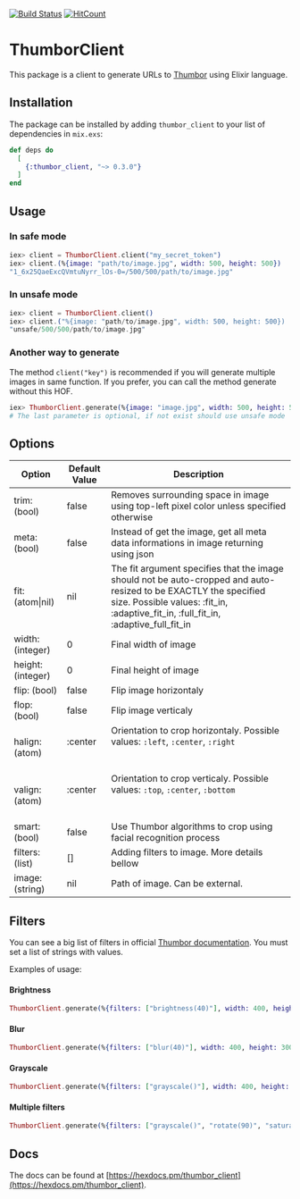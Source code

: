 [![Build Status](https://travis-ci.org/globocom/thumbor-client-ex.svg?branch=master)](https://travis-ci.org/globocom/thumbor-client-ex) [![HitCount](http://hits.dwyl.io/globocom/thumbor-client-ex.svg)](http://hits.dwyl.io/globocom/thumbor-client-ex)

# ThumborClient

This package is a client to generate URLs to [Thumbor](https://github.com/thumbor/thumbor) using Elixir language.

## Installation

The package can be installed by adding `thumbor_client` to your list of dependencies in `mix.exs`:

```elixir
def deps do
  [
    {:thumbor_client, "~> 0.3.0"}
  ]
end
```

## Usage

### In safe mode

```elixir
iex> client = ThumborClient.client("my_secret_token")
iex> client.(%{image: "path/to/image.jpg", width: 500, height: 500})
"1_6x25QaeExcQVmtuNyrr_lOs-0=/500/500/path/to/image.jpg"
```

### In unsafe mode

```elixir
iex> client = ThumborClient.client()
iex> client.("%{image: "path/to/image.jpg", width: 500, height: 500})
"unsafe/500/500/path/to/image.jpg"
```

### Another way to generate

The method `client("key")` is recommended if you will generate multiple images in same function.
If you prefer, you can call the method generate without this HOF.

```elixir
iex> ThumborClient.generate(%{image: "image.jpg", width: 500, height: 500}, "my_secret_token")
# The last parameter is optional, if not exist should use unsafe mode
```

## Options

|      Option       | Default Value |                                                                                               Description                                                                                               |
|-------------------|---------------|---------------------------------------------------------------------------------------------------------------------------------------------------------------------------------------------------------|
| trim: (bool)      | false         | Removes surrounding space in image using top-left pixel color unless specified otherwise                                                                                                               |
| meta: (bool)      | false         | Instead of get the image, get all meta data informations in image returning using json                                                                                                                  |
| fit: (atom\|nil)   | nil           | The fit argument specifies that the image should not be auto-cropped and auto-resized to be EXACTLY the specified size. Possible values: :fit_in, :adaptive_fit_in, :full_fit_in, :adaptive_full_fit_in |
| width: (integer)  | 0             | Final width of image                                                                                                                                                                                    |
| height: (integer) | 0             | Final height of image                                                                                                                                                                                   |
| flip: (bool)      | false         | Flip image horizontaly                                                                                                                                                                                  |
| flop: (bool)      | false         | Flip image verticaly                                                                                                                                                                                    |
| halign: (atom)    | :center       | Orientation to crop horizontaly. Possible values: `:left`, `:center`, `:right`                                                                                                                                |
| valign: (atom)    | :center       | Orientation to crop verticaly. Possible values: `:top`, `:center`, `:bottom`                                                                                                                                  |
| smart: (bool)     | false         | Use Thumbor algorithms to crop using facial recognition process                                                                                                                                         |
| filters: (list)   | []            | Adding filters to image. More details bellow                                                                                                                                                            |
| image: (string)   | nil           | Path of image. Can be external.                                                                                                                                                                         |

## Filters

You can see a big list of filters in official [Thumbor documentation](https://github.com/thumbor/thumbor/wiki/Filters). You must set a list of strings with values.

Examples of usage:

#### Brightness

```elixir
ThumborClient.generate(%{filters: ["brightness(40)"], width: 400, height: 300, path: "/path/image.jpg"})
```
#### Blur

```elixir
ThumborClient.generate(%{filters: ["blur(40)"], width: 400, height: 300, path: "/path/image.jpg"})
```

#### Grayscale

```elixir
ThumborClient.generate(%{filters: ["grayscale()"], width: 400, height: 300, path: "/path/image.jpg"})
```

#### Multiple filters

```elixir
ThumborClient.generate(%{filters: ["grayscale()", "rotate(90)", "saturate(20)"], width: 400, height: 300, path: "/path/image.jpg"})
```

## Docs

The docs can be found at [https://hexdocs.pm/thumbor_client](https://hexdocs.pm/thumbor_client).

